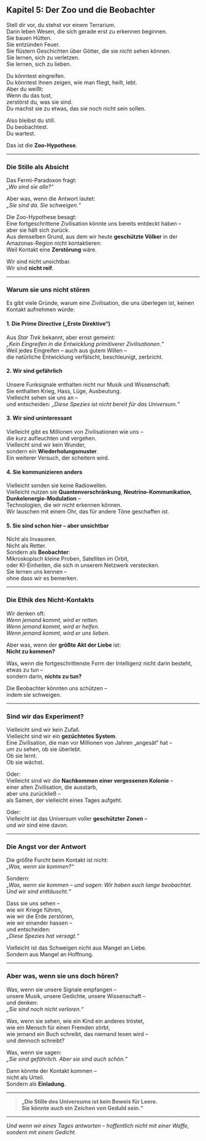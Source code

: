## Kapitel 5: Der Zoo und die Beobachter

Stell dir vor, du stehst vor einem Terrarium.  
Darin leben Wesen, die sich gerade erst zu erkennen beginnen.  
Sie bauen Hütten.  
Sie entzünden Feuer.  
Sie flüstern Geschichten über Götter, die sie nicht sehen können.  
Sie lernen, sich zu verletzen.  
Sie lernen, sich zu lieben.

Du könntest eingreifen.  
Du könntest ihnen zeigen, wie man fliegt, heilt, lebt.  
Aber du weißt:  
Wenn du das tust,  
zerstörst du, was sie sind.  
Du machst sie zu etwas, das sie noch nicht sein sollen.

Also bleibst du still.  
Du beobachtest.  
Du wartest.

Das ist die **Zoo-Hypothese**.

---

### Die Stille als Absicht

Das Fermi-Paradoxon fragt:  
*„Wo sind sie alle?“*

Aber was, wenn die Antwort lautet:  
*„Sie sind da. Sie schweigen.“*

Die Zoo-Hypothese besagt:  
Eine fortgeschrittene Zivilisation könnte uns bereits entdeckt haben –  
aber sie hält sich zurück.  
Aus demselben Grund, aus dem wir heute **geschützte Völker** in der Amazonas-Region nicht kontaktieren:  
Weil Kontakt eine **Zerstörung** wäre.

Wir sind nicht unsichtbar.  
Wir sind **nicht reif**.

---

### Warum sie uns nicht stören

Es gibt viele Gründe, warum eine Zivilisation, die uns überlegen ist, keinen Kontakt aufnehmen würde:

#### 1. **Die Prime Directive („Erste Direktive“)**

Aus *Star Trek* bekannt, aber ernst gemeint:  
*„Kein Eingreifen in die Entwicklung primitiverer Zivilisationen.“*  
Weil jedes Eingreifen – auch aus gutem Willen –  
die natürliche Entwicklung verfälscht, beschleunigt, zerbricht.

#### 2. **Wir sind gefährlich**

Unsere Funksignale enthalten nicht nur Musik und Wissenschaft.  
Sie enthalten Krieg, Hass, Lüge, Ausbeutung.  
Vielleicht sehen sie uns an –  
und entscheiden: *„Diese Spezies ist nicht bereit für das Universum.“*

#### 3. **Wir sind uninteressant**

Vielleicht gibt es Millionen von Zivilisationen wie uns –  
die kurz aufleuchten und vergehen.  
Vielleicht sind wir kein Wunder,  
sondern ein **Wiederholungsmuster**.  
Ein weiterer Versuch, der scheitern wird.

#### 4. **Sie kommunizieren anders**

Vielleicht senden sie keine Radiowellen.  
Vielleicht nutzen sie **Quantenverschränkung**, **Neutrino-Kommunikation**, **Dunkelenergie-Modulation** –  
Technologien, die wir nicht erkennen können.  
Wir lauschen mit einem Ohr, das für andere Töne geschaffen ist.

#### 5. **Sie sind schon hier – aber unsichtbar**

Nicht als Invasoren.  
Nicht als Retter.  
Sondern als **Beobachter**:  
Mikroskopisch kleine Proben, Satelliten im Orbit,  
oder KI-Einheiten, die sich in unserem Netzwerk verstecken.  
Sie lernen uns kennen –  
ohne dass wir es bemerken.

---

### Die Ethik des Nicht-Kontakts

Wir denken oft:  
*Wenn jemand kommt, wird er retten.*  
*Wenn jemand kommt, wird er helfen.*  
*Wenn jemand kommt, wird er uns lieben.*

Aber was, wenn der **größte Akt der Liebe** ist:  
**Nicht zu kommen?**

Was, wenn die fortgeschrittenste Form der Intelligenz nicht darin besteht,  
etwas zu tun –  
sondern darin, **nichts zu tun?**

Die Beobachter könnten uns schützen –  
indem sie schweigen.

---

### Sind wir das Experiment?

Vielleicht sind wir kein Zufall.  
Vielleicht sind wir ein **gezüchtetes System**.  
Eine Zivilisation, die man vor Millionen von Jahren „angesät“ hat –  
um zu sehen, ob sie überlebt.  
Ob sie lernt.  
Ob sie wächst.

Oder:  
Vielleicht sind wir die **Nachkommen einer vergessenen Kolonie** –  
einer alten Zivilisation, die ausstarb,  
aber uns zurückließ –  
als Samen, der vielleicht eines Tages aufgeht.

Oder:  
Vielleicht ist das Universum voller **geschützter Zonen** –  
und wir sind eine davon.

---

### Die Angst vor der Antwort

Die größte Furcht beim Kontakt ist nicht:  
*„Was, wenn sie kommen?“*

Sondern:  
*„Was, wenn sie kommen – und sagen: Wir haben euch lange beobachtet. Und wir sind enttäuscht.“*

Dass sie uns sehen –  
wie wir Kriege führen,  
wie wir die Erde zerstören,  
wie wir einander hassen –  
und entscheiden:  
*„Diese Spezies hat versagt.“*

Vielleicht ist das Schweigen nicht aus Mangel an Liebe.  
Sondern aus Mangel an Hoffnung.

---

### Aber was, wenn sie uns doch hören?

Was, wenn sie unsere Signale empfangen –  
unsere Musik, unsere Gedichte, unsere Wissenschaft –  
und denken:  
*„Sie sind noch nicht verloren.“*

Was, wenn sie sehen, wie ein Kind ein anderes tröstet,  
wie ein Mensch für einen Fremden stirbt,  
wie jemand ein Buch schreibt, das niemand lesen wird –  
und dennoch schreibt?

Was, wenn sie sagen:  
*„Sie sind gefährlich. Aber sie sind auch schön.“*

Dann könnte der Kontakt kommen –  
nicht als Urteil.  
Sondern als **Einladung**.

---

> **„Die Stille des Universums ist kein Beweis für Leere.**  
> **Sie könnte auch ein Zeichen von Geduld sein.“**

---
*Und wenn wir eines Tages antworten – hoffentlich nicht mit einer Waffe,*  
*sondern mit einem Gedicht.*